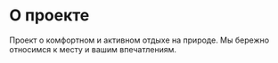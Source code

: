 # О проекте

Проект о комфортном и активном отдыхе на природе. Мы бережно относимся к месту и вашим впечатлениям.

